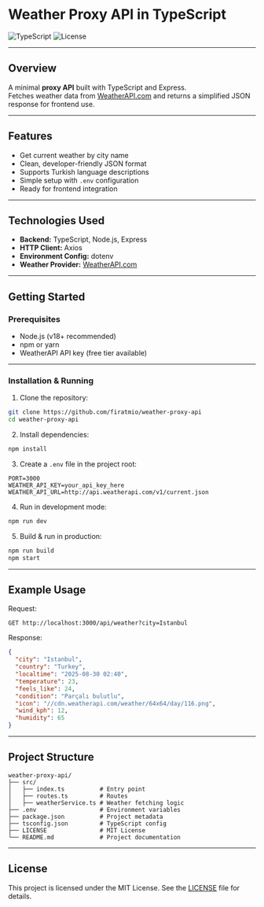# Weather Proxy API in TypeScript  

![TypeScript](https://img.shields.io/badge/Language-TypeScript-blue.svg)  ![License](https://img.shields.io/badge/License-MIT-green.svg)  

---

## Overview  

A minimal **proxy API** built with TypeScript and Express.  
Fetches weather data from [WeatherAPI.com](https://www.weatherapi.com/) and returns a simplified JSON response for frontend use.  

---

## Features  

- Get current weather by city name  
- Clean, developer-friendly JSON format  
- Supports Turkish language descriptions  
- Simple setup with `.env` configuration  
- Ready for frontend integration  

---

## Technologies Used  

- **Backend:** TypeScript, Node.js, Express  
- **HTTP Client:** Axios  
- **Environment Config:** dotenv  
- **Weather Provider:** [WeatherAPI.com](https://www.weatherapi.com/)  

---

## Getting Started  

### Prerequisites  

- Node.js (v18+ recommended)  
- npm or yarn  
- WeatherAPI API key (free tier available)  

---

### Installation & Running  

1. Clone the repository:  
```bash
git clone https://github.com/firatmio/weather-proxy-api
cd weather-proxy-api
```

2. Install dependencies:  
```bash
npm install
```

3. Create a `.env` file in the project root:  
```env
PORT=3000
WEATHER_API_KEY=your_api_key_here
WEATHER_API_URL=http://api.weatherapi.com/v1/current.json
```

4. Run in development mode:  
```bash
npm run dev
```

5. Build & run in production:  
```bash
npm run build
npm start
```

---

## Example Usage  

Request:  
```
GET http://localhost:3000/api/weather?city=Istanbul
```

Response:  
```json
{
  "city": "Istanbul",
  "country": "Turkey",
  "localtime": "2025-08-30 02:40",
  "temperature": 23,
  "feels_like": 24,
  "condition": "Parçalı bulutlu",
  "icon": "//cdn.weatherapi.com/weather/64x64/day/116.png",
  "wind_kph": 12,
  "humidity": 65
}
```

---

## Project Structure  

```
weather-proxy-api/
├── src/
│   ├── index.ts          # Entry point
│   ├── routes.ts         # Routes
│   ├── weatherService.ts # Weather fetching logic
├── .env                  # Environment variables
├── package.json          # Project metadata
├── tsconfig.json         # TypeScript config
├── LICENSE               # MIT License
└── README.md             # Project documentation
```

---

## License  

This project is licensed under the MIT License. See the [LICENSE](LICENSE) file for details.  
